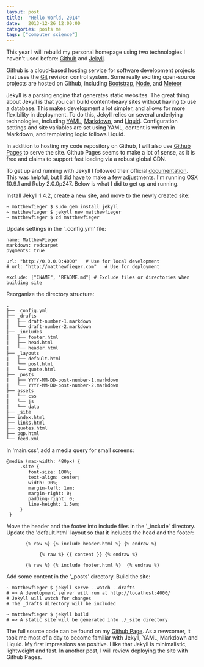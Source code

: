 ```yaml
---
layout: post
title:  "Hello World, 2014"
date:   2013-12-26 12:00:00
categories: posts me
tags: ["computer science"]
---
```


This year I will rebuild my personal homepage using two technologies I haven't used before: [Github](https://github.com/) and [Jekyll](http://jekyllrb.com/).

Github is a cloud-based hosting service for software development projects that uses the [Git](http://git-scm.com/) revision control system.  Some really exciting open-source projects are hosted on Github, including [Bootstrap](https://github.com/twbs/bootstrap), [Node](https://github.com/joyent/node), and [Meteor](https://github.com/meteor/meteor)

Jekyll is a parsing engine that generates static websites.  The great thing about Jekyll is that you can build content-heavy sites without having to use a database.  This makes development a lot simpler, and allows for more flexibility in deployment.  To do this, Jekyll relies on several underlying technologies, including [YAML](http://www.yaml.org/), [Markdown](http://daringfireball.net/projects/markdown/), and [Liquid](http://liquidmarkup.org/).  Configuration settings and site variables are set using YAML, content is written in Markdown, and templating logic follows Liquid.

In addition to hosting my code repository on Github, I will also use [Github Pages](http://pages.github.com/) to serve the site.  Github Pages seems to make a lot of sense, as it is free and claims to support fast loading via a robust global CDN.

To get up and running with Jekyll I followed their official [documentation](http://jekyllrb.com/docs/home/).  This was helpful, but I did have to make a few adjustments.  I'm running OSX 10.9.1 and Ruby 2.0.0p247.  Below is what I did to get up and running.

Install Jekyll 1.4.2, create a new site, and move to the newly created site:

	~ matthewfieger $ sudo gem install jekyll
	~ matthewfieger $ jekyll new matthewfieger
	~ matthewfieger $ cd matthewfieger

Update settings in the '_config.yml' file:

	name: MatthewFieger
	markdown: redcarpet
	pygments: true

	url: "http://0.0.0.0:4000"   # Use for local development
	# url: "http://matthewfieger.com"   # Use for deployment

	exclude: ["CNAME", "README.md"] # Exclude files or directories when building site


Reorganize the directory structure:

	.
	├── _config.yml
	├── _drafts
	|   ├── draft-number-1.markdown
	|   └── draft-number-2.markdown
	├── _includes
	|   ├── footer.html
	|   ├── head.html
	|   └── header.html
	├── _layouts
	|   ├── default.html
	|   └── post.html
	|   └── quote.html
	├── _posts
	|   ├── YYYY-MM-DD-post-number-1.markdown
	|   └── YYYY-MM-DD-post-number-2.markdown
	├── assets
	|   └── css
	|   └── js
	|   └── data
	├── _site
	├── index.html
	├── links.html
	├── quotes.html
	├── pgp.html
	└── feed.xml


In 'main.css', add a media query for small screens:

	@media (max-width: 480px) {
		 .site {
			font-size: 100%;
			text-align: center;
			width: 90%;
			margin-left: 1em;
			margin-right: 0;
			padding-right: 0;
			line-height: 1.5em;
		 }
 	 }


Move the header and the footer into include files in the '_include' directory.  Update the 'default.html' layout so that it includes the head and the footer:

	       {% raw %} {% include header.html %} {% endraw %}

           		{% raw %} {{ content }} {% endraw %}

           {% raw %} {% include footer.html %}  {% endraw %}

Add some content in the '_posts' directory.  Build the site:

	~ matthewfieger $ jekyll serve --watch --drafts
	# => A development server will run at http://localhost:4000/
	# Jekyll will watch for changes
	# The _drafts directory will be included

	~ matthewfieger $ jekyll build
	# => A static site will be generated into ./_site directory

The full source code can be found on my [Github Page](https://github.com/matthewfieger/matthewfieger.github.io).  As a newcomer, it took me most of a day to become familiar with Jekyll, YAML, Markdown and Liquid. My first impressions are positive.  I like that Jekyll is minimalistic, lightweight and fast.  In another post, I will review deploying the site with Github Pages.